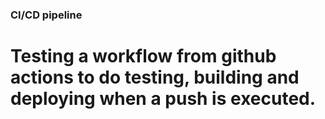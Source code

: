 ### CI/CD pipeline

# Testing a workflow from github actions to do testing, building and deploying when a push is executed.
